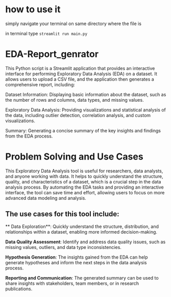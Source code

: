 # how to use it
simply navigate your terminal on same directory where the file is 

in terminal type `streamlit run main.py`





# **EDA-Report_genrator**
 This Python script is a Streamlit application that provides an interactive interface for performing Exploratory Data Analysis (EDA) on a dataset. It allows users to upload a CSV file, and the application then generates a comprehensive report, including:  
 
 Dataset Information: Displaying basic information about the dataset, such as the number of rows and columns, data types, and missing values. 
 
 Exploratory Data Analysis: Providing visualizations and statistical analysis of the data, including outlier detection, correlation analysis, and custom visualizations. 
 
 Summary: Generating a concise summary of the key insights and findings from the EDA process.



 # **Problem Solving and Use Cases**

 This Exploratory Data Analysis tool is useful for researchers, data analysts, and anyone working with data. It helps to quickly understand the structure, quality, and characteristics of a dataset, which is a crucial step in the data analysis process. By automating the EDA tasks and providing an interactive interface, the tool can save time and effort, allowing users to focus on more advanced data modeling and analysis.

## The use cases for this tool include:

** Data Exploration**: Quickly understand the structure, distribution, and relationships within a dataset, enabling more informed decision-making.


**Data Quality Assessment**: Identify and address data quality issues, such as missing values, outliers, and data type inconsistencies.


**Hypothesis Generation**: The insights gained from the EDA can help generate hypotheses and inform the next steps in the data analysis process.


**Reporting and Communication**: The generated summary can be used to share insights with stakeholders, team members, or in research publications.





